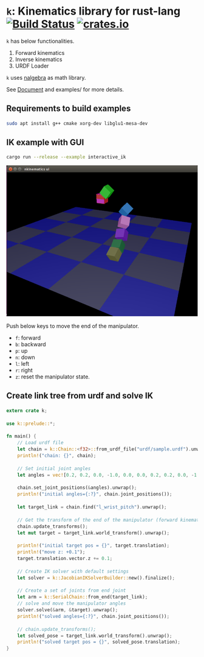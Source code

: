 # `k`: Kinematics library for rust-lang [![Build Status](https://travis-ci.org/OTL/k.svg?branch=master)](https://travis-ci.org/OTL/k) [![crates.io](https://img.shields.io/crates/v/k.svg)](https://crates.io/crates/k)

`k` has below functionalities.

1. Forward kinematics
1. Inverse kinematics
1. URDF Loader

`k` uses [nalgebra](http://nalgebra.org) as math library.

See [Document](http://docs.rs/k) and examples/ for more details.

## Requirements to build examples

```bash
sudo apt install g++ cmake xorg-dev libglu1-mesa-dev
```

## IK example with GUI

```bash
cargo run --release --example interactive_ik
```

![ik_sample](img/screenshot.png)

Push below keys to move the end of the manipulator.

- `f`: forward
- `b`: backward
- `p`: up
- `n`: down
- `l`: left
- `r`: right
- `z`: reset the manipulator state.

## Create link tree from urdf and solve IK

```rust
extern crate k;

use k::prelude::*;

fn main() {
    // Load urdf file
    let chain = k::Chain::<f32>::from_urdf_file("urdf/sample.urdf").unwrap();
    println!("chain: {}", chain);

    // Set initial joint angles
    let angles = vec![0.2, 0.2, 0.0, -1.0, 0.0, 0.0, 0.2, 0.2, 0.0, -1.0, 0.0, 0.0];

    chain.set_joint_positions(&angles).unwrap();
    println!("initial angles={:?}", chain.joint_positions());

    let target_link = chain.find("l_wrist_pitch").unwrap();

    // Get the transform of the end of the manipulator (forward kinematics)
    chain.update_transforms();
    let mut target = target_link.world_transform().unwrap();

    println!("initial target pos = {}", target.translation);
    println!("move z: +0.1");
    target.translation.vector.z += 0.1;

    // Create IK solver with default settings
    let solver = k::JacobianIKSolverBuilder::new().finalize();

    // Create a set of joints from end joint
    let arm = k::SerialChain::from_end(target_link);
    // solve and move the manipulator angles
    solver.solve(&arm, &target).unwrap();
    println!("solved angles={:?}", chain.joint_positions());

    // chain.update_transforms();
    let solved_pose = target_link.world_transform().unwrap();
    println!("solved target pos = {}", solved_pose.translation);
}
```

